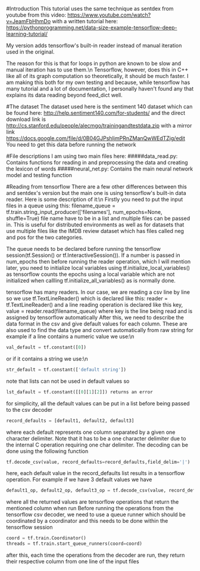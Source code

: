 #Introduction
This tutorial uses the same technique as sentdex from youtube from this video: https://www.youtube.com/watch?v=JeamFbHhmDo
with a written tutorial here: https://pythonprogramming.net/data-size-example-tensorflow-deep-learning-tutorial/

My version adds tensorflow's built-in reader instead of manual iteration used in the original.

The reason for this is that for loops in python are known to be slow and manual iteration has to use them.\n
Tensorflow, however, does this in C++ like all of its graph computation so theoretically, it should be much faster.
I am making this both for my own testing and because, while tensorflow has many tutorial and a lot of documentation, I personally haven't found any that explains its data reading beyond feed_dict well.

#The dataset
The dataset used here is the sentiment 140 dataset which can be found here:
http://help.sentiment140.com/for-students/
and the direct download link is
http://cs.stanford.edu/people/alecmgo/trainingandtestdata.zip
with a mirror link https://docs.google.com/file/d/0B04GJPshIjmPRnZManQwWEdTZjg/edit
You need to get this data before running the network

#File descriptions
I am using two main files here:
#####data_read.py:
Contains functions for reading in and preprocessing the data and creating the lexicon of words
#####neural_net.py:
Contains the main neural network model and testing function

#Reading from tensorflow
There are a few other differences between this and sentdex's version but the main one is using tensorflow's built-in data reader.
Here is some description of it:\n
Firstly you need to put the input files in a queue using this:
filename_queue = tf.train.string_input_producer(['filenames'], num_epochs=None, shuffle=True)
file name have to be in a list and multiple files can be passed in. This is useful for distributed environments as well as for datasets that use multiple files like the IMDB review dataset
which has files called neg and pos for the two categories.

The queue needs to be declared before running the tensorflow session(tf.Session() or tf.InteractiveSession()).
If a number is passed in num_epochs then before running the reader operation, which I will mention later, you need to initialize local variables using tf.initialize_local_variables()
as tensorflow counts the epochs using a local variable which are not initialized when callling tf.initialize_all_variables() as is normally done.

tensorflow has many readers. In our case, we are reading a csv line by line so we use tf.TextLineReader() which is declared like this:
reader = tf.TextLineReader()
and a line reading operation is declared like this
key, value = reader.read(filename_queue) where key is the line being read and is assigned by tensorflow automatically
After this, we need to describe the data format in the csv and give default values for each column. These are also used to find the data type and convert automatically from raw string
for example if a line contains a numeric value we use:\n
```python
val_default = tf.constant([0])
```
or if it contains a string we use:\n
```python
str_default = tf.constant(['default string'])
```
note that lists can not be used in default values so
```python
lst_dafault = tf.constant([[0][1][2]]) returns an error
```
for simplicity, all the default values can be put in a list before being passed to the csv decoder
```python
record_defaults = [default1, default2, default3]
```
where each default represents one column separated by a given one character delimiter. Note that it has to be a one character delimiter due to the internal C operation requiring one char delimiter.
The decoding can be done using the following function
```python
tf.decode_csv(value, record_defaults=record_defaults,field_delim='|')
```
here, each default value in the record_defaults list results in a tensorflow operation. For example if we have 3 default values we have
```python
default1_op, default2_op, default3_op = tf.decode_csv(value, record_defaults=record_defaults,field_delim='|')
```
where all the returned values are tensorflow operations that return the mentioned column when run
Before running the operations from the tensorflow csv decoder, we need to use a queue runner which should be coordinated by a coordinator and this needs to be done within the tensorflow session
```python
coord = tf.train.Coordinator()
threads = tf.train.start_queue_runners(coord=coord)
```
after this, each time the operations from the decoder are run, they return their respective column from one line of the input files
